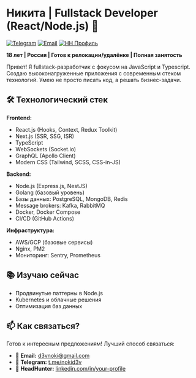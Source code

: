# Никита | Fullstack Developer (React/Node.js) 🚀

[![Telegram](https://img.shields.io/badge/-Telegram-0088cc?style=flat&logo=telegram&logoColor=white)](https://t.me/nokid3v)
[![Email](https://img.shields.io/badge/-Email-D14836?style=flat&logo=gmail&logoColor=white)](mailto:d3vnoki@gmail.com)
[![HH Профиль](https://img.shields.io/badge/hh.ru-FF0000?style=flat&labelColor=FF0000)](https://perm.hh.ru/resume/512bb5b1ff0e333fea0039ed1f4b5173746b6b)

**18 лет | Россия | Готов к релокации/удалёнке | Полная занятость**

Привет! Я fullstack-разработчик с фокусом на JavaScript и Typescript. Создаю высоконагруженные приложения с современным стеком технологий. Умею не просто писать код, а решать бизнес-задачи.

## 🛠 Технологический стек

**Frontend:**
- React.js (Hooks, Context, Redux Toolkit)
- Next.js (SSR, SSG, ISR)
- TypeScript
- WebSockets (Socket.io)
- GraphQL (Apollo Client)
- Modern CSS (Tailwind, SCSS, CSS-in-JS)

**Backend:**
- Node.js (Express.js, NestJS)
- Golang (базовый уровень)
- Базы данных: PostgreSQL, MongoDB, Redis
- Message brokers: Kafka, RabbitMQ
- Docker, Docker Compose
- CI/CD (GitHub Actions)

**Инфраструктура:**
- AWS/GCP (базовые сервисы)
- Nginx, PM2
- Мониторинг: Sentry, Prometheus

## 📚 Изучаю сейчас

- Продвинутые паттерны в Node.js
- Kubernetes и облачные решения
- Оптимизация баз данных

## 📫 Как связаться?

Готов к интересным предложениям! Лучший способ связаться:  
- 📧 **Email:** d3vnoki@gmail.com
- 📱 **Telegram:** [t.me/nokid3v](https://t.me/nokid3v)
- 💼 **HeadHunter:** [linkedin.com/in/your-profile](https://linkedin.com/in/your-profile)
